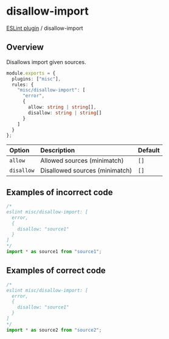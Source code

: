 # disallow-import

[ESLint plugin](https://ilyub.github.io/eslint-plugin-misc/) / disallow-import

## Overview

Disallows import given sources.

```ts
module.exports = {
  plugins: ["misc"],
  rules: {
    "misc/disallow-import": [
      "error",
      {
        allow: string | string[],
        disallow: string | string[]
      }
    ]
  }
};
```

| Option | Description | Default |
| :----- | :----- | :----- |
| `allow` | Allowed sources (minimatch) | `[]` |
| `disallow` | Disallowed sources (minimatch) | `[]` |

## Examples of incorrect code

```ts
/*
eslint misc/disallow-import: [
  error,
  {
    disallow: "source1"
  }
]
*/
import * as source1 from "source1";
```

## Examples of correct code

```ts
/*
eslint misc/disallow-import: [
  error,
  {
    disallow: "source1"
  }
]
*/
import * as source2 from "source2";
```